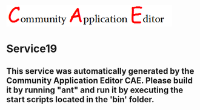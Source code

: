 ![CAE](https://github.com/PhilCAEOrg2/microservice-83/blob/master/img/logo.png)  

Service19
===================


This service was automatically generated by the Community Application Editor CAE. Please build it by running "ant" and run it by executing the start scripts located in the 'bin' folder.
---------------
